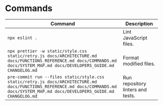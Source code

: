 # Commands

| Command                                                                                                                                                                              | Description                       |
| ------------------------------------------------------------------------------------------------------------------------------------------------------------------------------------ | --------------------------------- |
| `npx eslint .`                                                                                                                                                                       | Lint JavaScript files.            |
| `npx prettier -w static/style.css static/retry.js docs/ARCHITECTURE.md docs/FUNCTIONS_REFERENCE.md docs/COMMANDS.md docs/SYSTEM_MAP.md docs/DEVELOPERS_GUIDE.md CHANGELOG.md`        | Format modified files.            |
| `pre-commit run --files static/style.css static/retry.js docs/ARCHITECTURE.md docs/FUNCTIONS_REFERENCE.md docs/COMMANDS.md docs/SYSTEM_MAP.md docs/DEVELOPERS_GUIDE.md CHANGELOG.md` | Run repository linters and tests. |
